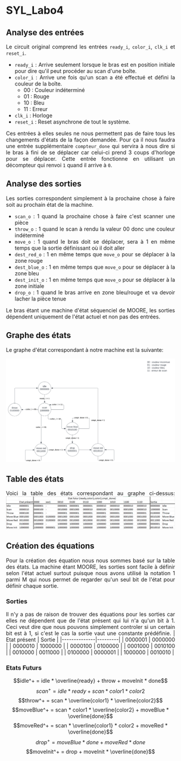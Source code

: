 <div align="justify" style="margin-right:25px;margin-left:25px">

# SYL_Labo4

## Analyse des entrées

Le circuit original comprend les entrées `ready_i`, `color_i`, `clk_i` et `reset_i`.
- `ready_i` : Arrive seulement lorsque le bras est en position initiale pour dire qu'il peut procéder au scan d'une boîte. 
- `color_i` : Arrive une fois qu'un scan a été effectué et défini la couleur de la boîte.
  - 00 : Couleur indéterminé
  - 01 : Rouge
  - 10 : Bleu
  - 11 : Erreur
- `clk_i` : Horloge
- `reset_i` : Reset asynchrone de tout le système.

Ces entrées à elles seules ne nous permettent pas de faire tous les changements d'états de la façon demandée. Pour ça il nous faudra une entrée supplémentaire `compteur_done` qui servira à nous dire si le bras à fini de se déplacer car celui-ci prend 3 coups d'horloge pour se déplacer.
Cette entrée fonctionne en utilisant un décompteur qui renvoi `1` quand il arrive à `0`.

## Analyse des sorties

Les sorties correspondent simplement à la prochaine chose à faire soit au prochain état de la machine.
- `scan_o` : 1 quand la prochaine chose à faire c'est scanner une pièce
- `throw_o` : 1 quand le scan à rendu la valeur 00 donc une couleur indéterminé
- `move_o` : 1 quand le bras doit se déplacer, sera à 1 en même temps que la sortie définissant où il doit aller
- `dest_red_o` : 1 en même temps que `move_o` pour se déplacer à la zone rouge
- `dest_blue_o` : 1 en même temps que `move_o` pour se déplacer à la zone bleu
- `dest_init_o` : 1 en même temps que `move_o` pour se déplacer à la zone initiale
- `drop_o` : 1 quand le bras arrive en zone bleu/rouge et va devoir lacher la pièce tenue

Le bras étant une machine d'état séquenciel de MOORE, les sorties dépendent uniquement de l'état actuel et non pas des entrées.

## Graphe des états
Le graphe d'état correspondant à notre machine est la suivante:

![Graphe des Etats](SYL_4.svg)

## Table des états
Voici la table des états correspondant au graphe ci-dessus:
![Table des Etats](TableEtat.png)

## Création des équations
Pour la création des équation nous nous sommes basé sur la table des états. La machine étant MOORE, les sorties sont facile à définir selon l'état actuel surtout puisque nous avons utilisé la notation 1 parmi M qui nous permet de regarder qu'un seul bit de l'état pour définir chaque sortie.

### Sorties
Il n'y a pas de raison de trouver des équations pour les sorties car elles ne dépendent que de l'état présent qui lui n'a qu'un bit à 1. Ceci veut dire que nous pouvons simplement controler si un certain bit est à 1, si c'est le cas la sortie vaut une constante prédéfinie.
| Etat présent | Sortie  |
|--------------|---------|
| 0000001      | 0000000 |
| 0000010      | 1000000 |
| 0000100      | 0100000 |
| 0001000      | 0010100 |
| 0010000      | 0011000 |
| 0100000      | 0000001 |
| 1000000      | 0010010 |

### Etats Futurs
$$idle^+ = idle * \overline{ready} + throw + moveInit * done$$
$$scan^+ = idle * ready + scan * color1 * color2$$
$$throw^+ = scan * \overline{color1} * \overline{color2}$$
$$moveBlue^+ = scan * color1 * \overline{color2} + moveBlue * \overline{done}$$
$$moveRed^+ = scan * \overline{color1} * color2 + moveRed * \overline{done}$$
$$drop^+ = moveBlue * done + moveRed * done$$
$$moveInit^+ = drop + moveInit * \overline{done}$$